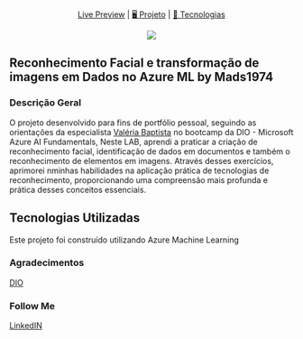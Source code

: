 </h1>

<p align="center">
  <a href="L I N K"> Live Preview</a>   |   
  <a href="#-projeto"> 🖥️ Projeto</a>   |   
  <a href="#-tecnologias">🚀 Tecnologias</a>
</p>

<p align="center">
  <a href="https://ml.azure.com/" target="_blank"><img src="https://img.shields.io/badge/Microsoft_Azure-0089D6?style=for-the-badge&logo=microsoft-azure&logoColor=white"></a>
</p>

## Reconhecimento Facial e transformação de imagens em Dados no Azure ML by Mads1974

### **Descrição Geral**

O projeto desenvolvido para fins de portfólio pessoal, seguindo as orientações da especialista [Valéria Baptista](https://www.linkedin.com/in/valeriabaptista/) no bootcamp da DIO - Microsoft Azure AI Fundamentals, Neste LAB, aprendi a praticar a criação de reconhecimento facial, identificação de dados em documentos e também o reconhecimento de elementos em imagens. Através desses exercícios, aprimorei nminhas habilidades na aplicação prática de tecnologias de reconhecimento, proporcionando uma compreensão mais profunda e prática desses conceitos essenciais.

## **Tecnologias Utilizadas**

Este projeto foi construído utilizando Azure Machine Learning

### Agradecimentos

[DIO](https://web.dio.me/home)

### Follow Me

[LinkedIN](https://www.linkedin.com/in/mads1974/)
